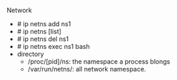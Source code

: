 
Network
* \# ip netns add ns1
* \# ip netns [list]
* \# ip netns del ns1
* \# ip netns exec ns1 bash
* directory
  * /proc/[pid]/ns: the namespace a process blongs
  * /var/run/netns/: all network namespace.
